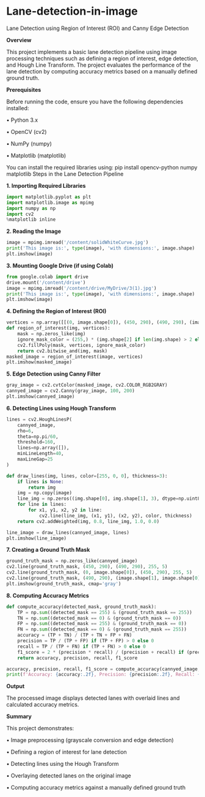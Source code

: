 # Lane-detection-in-image
Lane Detection using Region of Interest (ROI) and Canny Edge Detection

**Overview**


This project implements a basic lane detection pipeline using image processing techniques such as defining a region of interest, edge detection, and Hough Line Transform. The project evaluates the performance of the lane detection by computing accuracy metrics based on a manually defined ground truth.

**Prerequisites**

Before running the code, ensure you have the following dependencies installed:

•	Python 3.x

•	OpenCV (cv2)

•	NumPy (numpy)

•	Matplotlib (matplotlib)

You can install the required libraries using:
pip install opencv-python numpy matplotlib
Steps in the Lane Detection Pipeline

**1. Importing Required Libraries**

```python
import matplotlib.pyplot as plt
import matplotlib.image as mpimg
import numpy as np
import cv2
%matplotlib inline
```

**2. Reading the Image**
```python
image = mpimg.imread('/content/solidWhiteCurve.jpg')
print('This image is:', type(image), 'with dimensions:', image.shape)
plt.imshow(image)
```

**3. Mounting Google Drive (if using Colab)**
```python
from google.colab import drive
drive.mount('/content/drive')
image = mpimg.imread('/content/drive/MyDrive/3(1).jpg')
print('This image is:', type(image), 'with dimensions:', image.shape)
plt.imshow(image)
```

**4. Defining the Region of Interest (ROI)**
```python
vertices = np.array([[(0, image.shape[0]), (450, 290), (490, 290), (image.shape[1], image.shape[0])]], dtype=np.int32)
def region_of_interest(img, vertices):
    mask = np.zeros_like(img)
    ignore_mask_color = (255,) * (img.shape[2] if len(img.shape) > 2 else 1)
    cv2.fillPoly(mask, vertices, ignore_mask_color)
    return cv2.bitwise_and(img, mask)
masked_image = region_of_interest(image, vertices)
plt.imshow(masked_image)
```

**5. Edge Detection using Canny Filter**
```python
gray_image = cv2.cvtColor(masked_image, cv2.COLOR_RGB2GRAY)
cannyed_image = cv2.Canny(gray_image, 100, 200)
plt.imshow(cannyed_image)
```
**6. Detecting Lines using Hough Transform**
```python
lines = cv2.HoughLinesP(
    cannyed_image,
    rho=6,
    theta=np.pi/60,
    threshold=160,
    lines=np.array([]),
    minLineLength=40,
    maxLineGap=25
)

def draw_lines(img, lines, color=[255, 0, 0], thickness=3):
    if lines is None:
        return img
    img = np.copy(image)
    line_img = np.zeros((img.shape[0], img.shape[1], 3), dtype=np.uint8)
    for line in lines:
        for x1, y1, x2, y2 in line:
            cv2.line(line_img, (x1, y1), (x2, y2), color, thickness)
    return cv2.addWeighted(img, 0.8, line_img, 1.0, 0.0)

line_image = draw_lines(cannyed_image, lines)
plt.imshow(line_image)
```
**7. Creating a Ground Truth Mask**
```python
ground_truth_mask = np.zeros_like(cannyed_image)
cv2.line(ground_truth_mask, (450, 290), (490, 290), 255, 5)
cv2.line(ground_truth_mask, (0, image.shape[0]), (450, 290), 255, 5)
cv2.line(ground_truth_mask, (490, 290), (image.shape[1], image.shape[0]), 255, 5)
plt.imshow(ground_truth_mask, cmap='gray')
```
**8. Computing Accuracy Metrics**
```python
def compute_accuracy(detected_mask, ground_truth_mask):
    TP = np.sum((detected_mask == 255) & (ground_truth_mask == 255))
    TN = np.sum((detected_mask == 0) & (ground_truth_mask == 0))
    FP = np.sum((detected_mask == 255) & (ground_truth_mask == 0))
    FN = np.sum((detected_mask == 0) & (ground_truth_mask == 255))
    accuracy = (TP + TN) / (TP + TN + FP + FN)
    precision = TP / (TP + FP) if (TP + FP) > 0 else 0
    recall = TP / (TP + FN) if (TP + FN) > 0 else 0
    f1_score = 2 * (precision * recall) / (precision + recall) if (precision + recall) > 0 else 0
    return accuracy, precision, recall, f1_score

accuracy, precision, recall, f1_score = compute_accuracy(cannyed_image, ground_truth_mask)
print(f'Accuracy: {accuracy:.2f}, Precision: {precision:.2f}, Recall: {recall:.2f}, F1-Score: {f1_score:.2f}')
```
**Output**

The processed image displays detected lanes with overlaid lines and calculated accuracy metrics.

**Summary**

This project demonstrates:

•	Image preprocessing (grayscale conversion and edge detection)

•	Defining a region of interest for lane detection

•	Detecting lines using the Hough Transform

•	Overlaying detected lanes on the original image

•	Computing accuracy metrics against a manually defined ground truth


